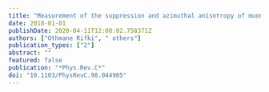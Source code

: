 ```yaml
---
title: "Measurement of the suppression and azimuthal anisotropy of muons from heavy-flavor decays in Pb+Pb collisions at $sqrts_mathrmNN = 2.76$ TeV with the ATLAS detector"
date: 2018-01-01
publishDate: 2020-04-11T12:00:02.758371Z
authors: ["Othmane Rifki", " others"]
publication_types: ["2"]
abstract: ""
featured: false
publication: "*Phys.Rev.C*"
doi: "10.1103/PhysRevC.98.044905"
---
```


